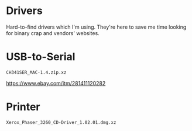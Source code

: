 # Drivers

Hard-to-find drivers which I'm using.
They're here to save me time looking for binary crap and vendors' websites.

# USB-to-Serial

`CH341SER_MAC-1.4.zip.xz`

https://www.ebay.com/itm/281411120282

# Printer

`Xerox_Phaser_3260_CD-Driver_1.02.01.dmg.xz`
